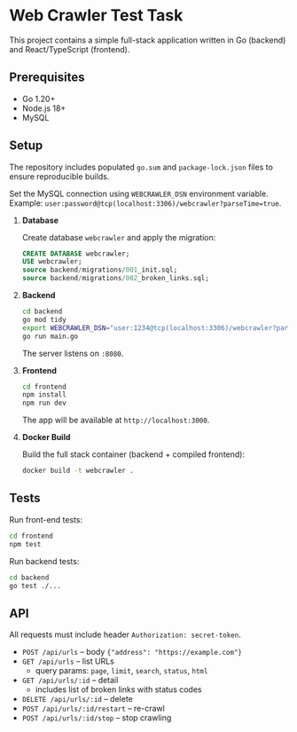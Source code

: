 # Web Crawler Test Task

This project contains a simple full-stack application written in Go (backend) and React/TypeScript (frontend).

## Prerequisites

- Go 1.20+
- Node.js 18+
- MySQL

## Setup

The repository includes populated `go.sum` and `package-lock.json` files to ensure reproducible builds.

Set the MySQL connection using `WEBCRAWLER_DSN` environment variable. Example:
`user:password@tcp(localhost:3306)/webcrawler?parseTime=true`.

1. **Database**

   Create database `webcrawler` and apply the migration:

   ```sql
   CREATE DATABASE webcrawler;
   USE webcrawler;
   source backend/migrations/001_init.sql;
   source backend/migrations/002_broken_links.sql;
   ```

2. **Backend**

   ```bash
   cd backend
   go mod tidy 
   export WEBCRAWLER_DSN="user:1234@tcp(localhost:3306)/webcrawler?parseTime=true"
   go run main.go
   ```

   The server listens on `:8080`.

3. **Frontend**

   ```bash
   cd frontend
   npm install  
   npm run dev
   ```

   The app will be available at `http://localhost:3000`.

4. **Docker Build**

   Build the full stack container (backend + compiled frontend):

   ```bash
   docker build -t webcrawler .
   ```

## Tests

Run front-end tests:

```bash
cd frontend
npm test
```

Run backend tests:

```bash
cd backend
go test ./...
```

## API

All requests must include header `Authorization: secret-token`.

- `POST /api/urls` – body `{"address": "https://example.com"}`
- `GET /api/urls` – list URLs
  - query params: `page`, `limit`, `search`, `status`, `html`
- `GET /api/urls/:id` – detail
  - includes list of broken links with status codes
- `DELETE /api/urls/:id` – delete
- `POST /api/urls/:id/restart` – re-crawl
- `POST /api/urls/:id/stop` – stop crawling


